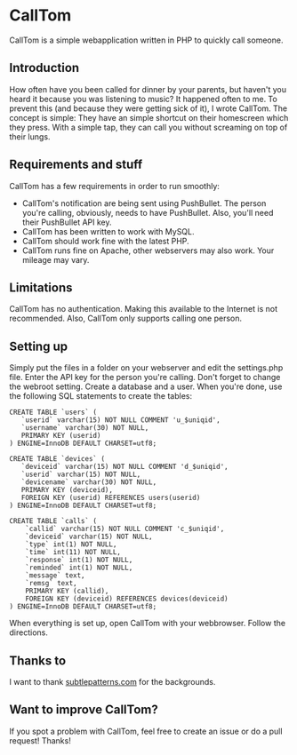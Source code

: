 # CallTom
CallTom is a simple webapplication written in PHP to quickly call someone.

## Introduction
How often have you been called for dinner by your parents, but haven't you heard it because you was listening to music? It happened often to me. To prevent this (and because they were getting sick of it), I wrote CallTom. The concept is simple: They have an simple shortcut on their homescreen which they press. With a simple tap, they can call you without screaming on top of their lungs.

## Requirements and stuff
CallTom has a few requirements in order to run smoothly:
- CallTom's notification are being sent using PushBullet. The person you're calling, obviously, needs to have PushBullet. Also, you'll need their PushBullet API key.
- CallTom has been written to work with MySQL.
- CallTom should work fine with the latest PHP.
- CallTom runs fine on Apache, other webservers may also work. Your mileage may vary.

## Limitations
CallTom has no authentication. Making this available to the Internet is not recommended. Also, CallTom only supports calling one person.

## Setting up
Simply put the files in a folder on your webserver and edit the settings.php file. Enter the API key for the person you're calling. Don't forget to change the webroot setting. Create a database and a user.  When you're done, use the following SQL statements to create the tables:
```
CREATE TABLE `users` (
   `userid` varchar(15) NOT NULL COMMENT 'u_$uniqid',
   `username` varchar(30) NOT NULL,
   PRIMARY KEY (userid)
) ENGINE=InnoDB DEFAULT CHARSET=utf8;

CREATE TABLE `devices` (
   `deviceid` varchar(15) NOT NULL COMMENT 'd_$uniqid',
   `userid` varchar(15) NOT NULL,
   `devicename` varchar(30) NOT NULL,
   PRIMARY KEY (deviceid),
   FOREIGN KEY (userid) REFERENCES users(userid)
) ENGINE=InnoDB DEFAULT CHARSET=utf8;

CREATE TABLE `calls` (
	`callid` varchar(15) NOT NULL COMMENT 'c_$uniqid',
	`deviceid` varchar(15) NOT NULL,
	`type` int(1) NOT NULL,
	`time` int(11) NOT NULL,
	`response` int(1) NOT NULL,
	`reminded` int(1) NOT NULL,
	`message` text,
	`remsg` text,
	PRIMARY KEY (callid),
	FOREIGN KEY (deviceid) REFERENCES devices(deviceid)
) ENGINE=InnoDB DEFAULT CHARSET=utf8;
```	
When everything is set up, open CallTom with your webbrowser. Follow the directions.

## Thanks to
I want to thank [subtlepatterns.com](http://www.subtlepatterns.com) for the backgrounds.

## Want to improve CallTom?
If you spot a problem with CallTom, feel free to create an issue or do a pull request! Thanks!

